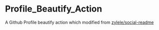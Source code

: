 # Profile_Beautify_Action

A Github Profile beautify action which modified from [zylele/social-readme](https://github.com/zylele/social-readme)